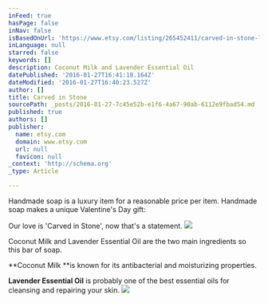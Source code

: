 ```yaml
---
inFeed: true
hasPage: false
inNav: false
isBasedOnUrl: 'https://www.etsy.com/listing/265452411/carved-in-stone-luxury-handmade-soap-for?ref=related-0'
inLanguage: null
starred: false
keywords: []
description: Coconut Milk and Lavender Essential Oil
datePublished: '2016-01-27T16:41:18.164Z'
dateModified: '2016-01-27T16:40:23.527Z'
author: []
title: Carved in Stone
sourcePath: _posts/2016-01-27-7c45e52b-e1f6-4a67-90ab-6112e9fbad54.md
published: true
authors: []
publisher:
  name: etsy.com
  domain: www.etsy.com
  url: null
  favicon: null
_context: 'http://schema.org'
_type: Article

---
```

Handmade soap is a luxury item for a reasonable price per item. Handmade soap makes a unique Valentine's Day gift:

Our love is 'Carved in Stone', now that's a statement.
![](https://the-grid-user-content.s3-us-west-2.amazonaws.com/2875f1da-59c5-4b4e-82b6-714436a0dd61.jpg)

Coconut Milk and Lavender Essential Oil are the two main ingredients so this bar of soap. 

**Coconut Milk **is known for its antibacterial and moisturizing properties. 

**Lavender Essential Oil** is probably one of the best essential oils for cleansing and repairing your skin.
![](https://the-grid-user-content.s3-us-west-2.amazonaws.com/c036af9d-4dea-4fc9-a680-30369f59e1ff.jpg)